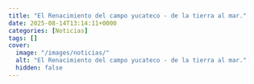 ```yaml
---
title: "El Renacimiento del campo yucateco - de la tierra al mar."
date: 2025-08-14T13:14:11+0000
categories: [Noticias]
tags: []
cover:
  image: "/images/noticias/"
  alt: "El Renacimiento del campo yucateco - de la tierra al mar."
  hidden: false
---
```



